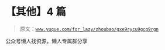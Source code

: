# 【其他】4 篇

> 原文：[`www.yuque.com/for_lazy/zhoubao/gxe9rycu9gcg9rgn`](https://www.yuque.com/for_lazy/zhoubao/gxe9rycu9gcg9rgn)

公众号懒人找资源，懒人专属群分享